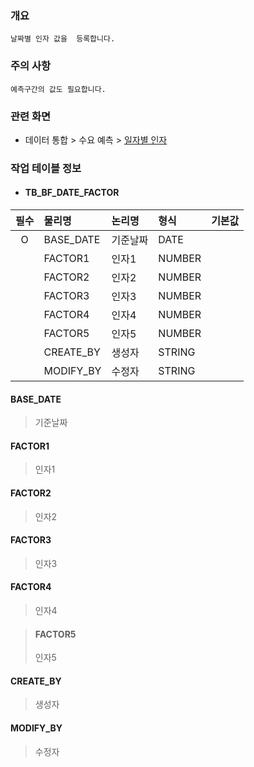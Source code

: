 ### 개요
    날짜별 인자 값을  등록합니다.

### 주의 사항
    예측구간의 값도 필요합니다.

### 관련 화면
- 데이터 통합 > 수요 예측 > [일자별 인자](#/dataintegration/baselineforecast/datefactor) 

### 작업 테이블 정보

- #### TB_BF_DATE_FACTOR


| 필수 | 물리명                             | 논리명   | 형식     |    기본값    | 
|:--:|:--------------------------------|:------|:-------|:---------:|
| O  | BASE_DATE     | 기준날짜  | DATE   |           |
|    | FACTOR1 | 인자1   | NUMBER |           |
|    | FACTOR2 | 인자2 | NUMBER |           |
|    | FACTOR3 | 인자3 | NUMBER |           |
|    | FACTOR4 | 인자4 | NUMBER |           |
|    | FACTOR5 | 인자5 | NUMBER |           |
|    | CREATE_BY         | 생성자   | STRING |           |
|    | MODIFY_BY         | 수정자   | STRING |           |


#### BASE_DATE
> 기준날짜

#### FACTOR1
> 인자1

#### FACTOR2
> 인자2

#### FACTOR3
> 인자3

#### FACTOR4
> 인자4

> #### FACTOR5
> 인자5

#### CREATE_BY
> 생성자  

#### MODIFY_BY
> 수정자  


